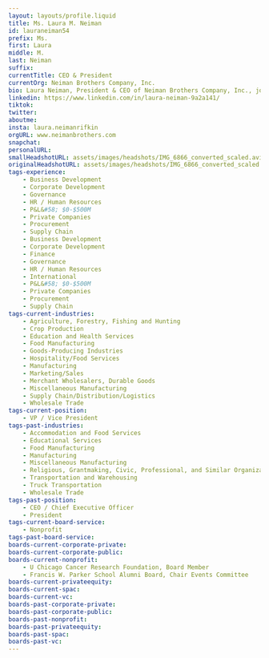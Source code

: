```yaml
---
layout: layouts/profile.liquid
title: Ms. Laura M. Neiman
id: lauraneiman54
prefix: Ms.
first: Laura
middle: M.
last: Neiman
suffix: 
currentTitle: CEO & President
currentOrg: Neiman Brothers Company, Inc.
bio: Laura Neiman, President & CEO of Neiman Brothers Company, Inc., joined her family's business in the spring of 1997 immediately upon completion of her BA in Economics and Managerial Finance from Brandeis University. Ms. Neiman represents the third generation of her family who is dedicated to growing and continuing the 100+ year old business that manufactures, processes and distributes a full line of ingredients. Ms. Neiman has been instrumental in developing and expanding the market sectors in which Neiman Brothers operates and she has cultivated new opportunities in the ever changing food industry.<br /><br />Ms. Neiman is a member of Young Presidents’ Organization (YPO) and she sits on the Chicago Alumni Board of Brandeis University, the Alumni Board of the Francis W. Parker School and the Women’s Board of the University of Chicago Cancer Research Foundation. Ms. Neiman is also a member of The Economic Club of Chicago as well as The Chicago Network.<br /><br />Ms. Neiman lives in Chicago with her husband and two daughters.
linkedin: https://www.linkedin.com/in/laura-neiman-9a2a141/
tiktok: 
twitter: 
aboutme: 
insta: laura.neimanrifkin
orgURL: www.neimanbrothers.com
snapchat: 
personalURL: 
smallHeadshotURL: assets/images/headshots/IMG_6866_converted_scaled.avif
originalHeadshotURL: assets/images/headshots/IMG_6866_converted_scaled.avif
tags-experience: 
    - Business Development
    - Corporate Development
    - Governance
    - HR / Human Resources
    - P&L&#58; $0-$500M
    - Private Companies
    - Procurement
    - Supply Chain
    - Business Development
    - Corporate Development
    - Finance
    - Governance
    - HR / Human Resources
    - International
    - P&L&#58; $0-$500M
    - Private Companies
    - Procurement
    - Supply Chain
tags-current-industries: 
    - Agriculture, Forestry, Fishing and Hunting
    - Crop Production
    - Education and Health Services
    - Food Manufacturing
    - Goods-Producing Industries
    - Hospitality/Food Services
    - Manufacturing
    - Marketing/Sales
    - Merchant Wholesalers, Durable Goods
    - Miscellaneous Manufacturing
    - Supply Chain/Distribution/Logistics
    - Wholesale Trade
tags-current-position: 
    - VP / Vice President
tags-past-industries: 
    - Accommodation and Food Services
    - Educational Services
    - Food Manufacturing
    - Manufacturing
    - Miscellaneous Manufacturing
    - Religious, Grantmaking, Civic, Professional, and Similar Organizations
    - Transportation and Warehousing
    - Truck Transportation
    - Wholesale Trade
tags-past-position: 
    - CEO / Chief Executive Officer
    - President
tags-current-board-service: 
    - Nonprofit
tags-past-board-service: 
boards-current-corporate-private: 
boards-current-corporate-public: 
boards-current-nonprofit: 
    - U Chicago Cancer Research Foundation, Board Member
    - Francis W. Parker School Alumni Board, Chair Events Committee
boards-current-privateequity: 
boards-current-spac: 
boards-current-vc: 
boards-past-corporate-private: 
boards-past-corporate-public: 
boards-past-nonprofit: 
boards-past-privateequity: 
boards-past-spac: 
boards-past-vc: 
---
```

